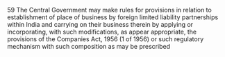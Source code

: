 59
The Central Government may make rules for provisions in relation to establishment of place of business by foreign limited liability partnerships within India and carrying on their business therein by applying or incorporating, with such modifications, as appear appropriate, the provisions of the Companies Act, 1956 (1 of 1956) or such regulatory mechanism with such composition as may be prescribed
